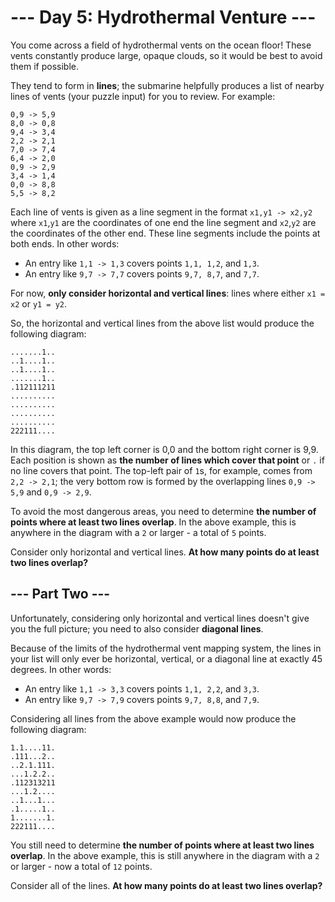 # --- Day 5: Hydrothermal Venture ---

You come across a field of hydrothermal vents on the ocean floor!
These vents constantly produce large, opaque clouds,
so it would be best to avoid them if possible.

They tend to form in **lines**; the submarine helpfully produces
a list of nearby lines of vents (your puzzle input) for you to review.
For example:

```
0,9 -> 5,9
8,0 -> 0,8
9,4 -> 3,4
2,2 -> 2,1
7,0 -> 7,4
6,4 -> 2,0
0,9 -> 2,9
3,4 -> 1,4
0,0 -> 8,8
5,5 -> 8,2
```

Each line of vents is given as a line segment in the format
`x1,y1 -> x2,y2` where `x1`,`y1` are the coordinates of one end the
line segment and `x2`,`y2` are the coordinates of the other end.
These line segments include the points at both ends. In other words:

- An entry like `1,1 -> 1,3` covers points `1,1, 1,2`, and `1,3`.
- An entry like `9,7 -> 7,7` covers points `9,7, 8,7`, and `7,7`.

For now, **only consider horizontal and vertical lines**:
lines where either `x1 = x2` or `y1 = y2`.

So, the horizontal and vertical lines from the above
list would produce the following diagram:

```
.......1..
..1....1..
..1....1..
.......1..
.112111211
..........
..........
..........
..........
222111....
```

In this diagram, the top left corner is 0,0 and the bottom right corner is 9,9.
Each position is shown as **the number of lines which cover that point** or `.` if no
line covers that point. The top-left pair of `1`s, for example, comes from `2,2 -> 2,1`;
the very bottom row is formed by the overlapping lines `0,9 -> 5,9` and `0,9 -> 2,9`.

To avoid the most dangerous areas, you need to determine
**the number of points where at least two lines overlap**.
In the above example, this is anywhere in the diagram with
a `2` or larger - a total of `5` points.

Consider only horizontal and vertical lines.
**At how many points do at least two lines overlap?**

## --- Part Two ---

Unfortunately, considering only horizontal and vertical lines doesn't
give you the full picture; you need to also consider **diagonal lines**.

Because of the limits of the hydrothermal vent mapping system, the
lines in your list will only ever be horizontal, vertical, or a diagonal
line at exactly 45 degrees. In other words:

- An entry like `1,1 -> 3,3` covers points `1,1, 2,2`, and `3,3`.
- An entry like `9,7 -> 7,9` covers points `9,7, 8,8`, and `7,9`.

Considering all lines from the above example would now produce the following diagram:

```
1.1....11.
.111...2..
..2.1.111.
...1.2.2..
.112313211
...1.2....
..1...1...
.1.....1..
1.......1.
222111....
```

You still need to determine **the number of points where at least two lines overlap**.
In the above example, this is still anywhere in the diagram with
a `2` or larger - now a total of `12` points.

Consider all of the lines. **At how many points do at least two lines overlap?**
